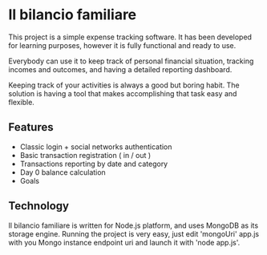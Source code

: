 # Il bilancio familiare

This project is a simple expense tracking software. 
It has been developed for learning purposes, however it is fully functional and ready to use.

Everybody can use it to keep track of personal financial situation, tracking incomes and outcomes, 
and having a detailed reporting dashboard. 

Keeping track of your activities is always a good but boring habit. 
The solution is having a tool that makes accomplishing that task easy and flexible.

## Features

* Classic login + social networks authentication
* Basic transaction registration ( in / out )
* Transactions reporting by date and category
* Day 0 balance calculation
* Goals

## Technology

Il bilancio familiare is written for Node.js platform, and uses MongoDB as its storage engine.
Running the project is very easy, just edit 'mongoUri' app.js with you Mongo instance endpoint uri and launch it with 'node app.js'.
